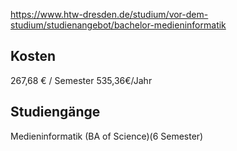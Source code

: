 https://www.htw-dresden.de/studium/vor-dem-studium/studienangebot/bachelor-medieninformatik
## Kosten
267,68 € / Semester
535,36€/Jahr
## Studiengänge
Medieninformatik (BA of Science)(6 Semester)